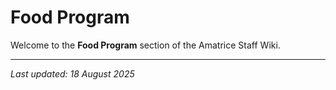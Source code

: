 # Food Program

Welcome to the **Food Program** section of the Amatrice Staff Wiki.

---

*Last updated: 18 August 2025*